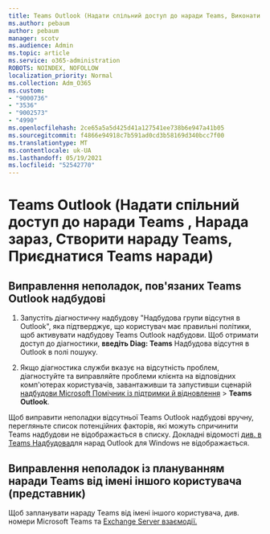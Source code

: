 ```yaml
---
title: Teams Outlook (Надати спільний доступ до наради Teams, Виконати нараду, Створити Teams, Приєднатися Teams наради)
ms.author: pebaum
author: pebaum
manager: scotv
ms.audience: Admin
ms.topic: article
ms.service: o365-administration
ROBOTS: NOINDEX, NOFOLLOW
localization_priority: Normal
ms.collection: Adm_O365
ms.custom:
- "9000736"
- "3536"
- "9002573"
- "4990"
ms.openlocfilehash: 2ce65a5a5d425d41a127541ee738b6e947a41b05
ms.sourcegitcommit: f4866e94918c7b591ad0cd3b58169d340bcc7f00
ms.translationtype: MT
ms.contentlocale: uk-UA
ms.lasthandoff: 05/19/2021
ms.locfileid: "52542770"
---
```

# <a name="teams-outlook-add-in-share-to-teams--meet-now-new-teams-meeting-join-teams-meeting"></a>Teams Outlook (Надати спільний доступ до наради Teams , Нарада зараз, Створити нараду Teams, Приєднатися Teams наради)

## <a name="to-troubleshoot-a-missing-teams-outlook-add-in"></a>Виправлення неполадок, пов'язаних Teams Outlook надбудові

1. Запустіть діагностичну надбудову "Надбудова групи відсутня в Outlook", яка підтверджує, що користувач має правильні політики, щоб активувати надбудову Teams Outlook надбудови. Щоб отримати доступ до діагностики, **введіть Diag: Teams** Надбудова відсутня в Outlook в полі пошуку.

1. Якщо діагностика служби вказує на відсутність проблем, діагностуйте та виправляйте проблеми клієнта на відповідних комп'ютерах користувачів, завантаживши та запустивши сценарій [надбудови Microsoft Помічник із підтримки й відновлення](https://aka.ms/SaRA-TeamsAddInScenario)  >  **Teams Outlook**.

Щоб виправити неполадки відсутньої Teams Outlook надбудові вручну, перегляньте список потенційних факторів, які можуть спричинити Teams надбудови не відображається в списку. Докладні відомості [див. в Teams Надбудова](/microsoftteams/teams-add-in-for-outlook#teams-meeting-add-in-in-outlook-for-windows-does-not-show)для нарад Outlook для Windows не відображається.

## <a name="to-troubleshoot-scheduling-a-teams-meeting-on-behalf-of-someone-else-delegate"></a>Виправлення неполадок із плануванням наради Teams від імені іншого користувача (представник)

Щоб запланувати нараду Teams від імені іншого користувача, див. номери Microsoft Teams та [Exchange Server взаємодії.](/microsoftteams/troubleshoot/known-issues/teams-exchange-interaction-issue)
